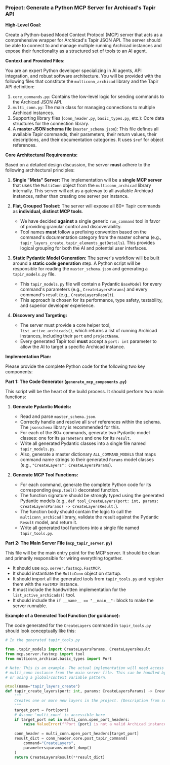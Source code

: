 ### **Project: Generate a Python MCP Server for Archicad's Tapir API**

**High-Level Goal:**

Create a Python-based Model Context Protocol (MCP) server that acts as a comprehensive wrapper for Archicad's Tapir JSON API. The server should be able to connect to and manage multiple running Archicad instances and expose their functionality as a structured set of tools to an AI agent.

**Context and Provided Files:**

You are an expert Python developer specializing in AI agents, API integration, and robust software architecture. You will be provided with the following files that constitute the `multiconn_archicad` library and the Tapir API definition:

1.  `core_commands.py`: Contains the low-level logic for sending commands to the Archicad JSON API.
2.  `multi_conn.py`: The main class for managing connections to multiple Archicad instances.
3.  Supporting library files (`conn_header.py`, `basic_types.py`, etc.): Core data structures for the connection library.
4.  A **master JSON schema file** (`master_schema.json`): This file defines all available Tapir commands, their parameters, their return values, their descriptions, and their documentation categories. It uses `$ref` for object references.

**Core Architectural Requirements:**

Based on a detailed design discussion, the server **must** adhere to the following architectural principles:

1.  **Single "Meta" Server:** The implementation will be a **single MCP server** that uses the `MultiConn` object from the `multiconn_archicad` library internally. This server will act as a gateway to all available Archicad instances, rather than creating one server per instance.

2.  **Flat, Grouped Toolset:** The server will expose all 80+ Tapir commands as **individual, distinct MCP tools**.
    *   We have decided **against** a single generic `run_command` tool in favor of providing granular control and discoverability.
    *   Tool names **must** follow a prefixing convention based on the command's documentation category from the master schema (e.g., `tapir_layers_create`, `tapir_elements_getDetails`). This provides logical grouping for both the AI and potential user interfaces.

3.  **Static Pydantic Model Generation:** The server's workflow will be built around a **static code generation** step. A Python script will be responsible for reading the `master_schema.json` and generating a `tapir_models.py` file.
    *   This `tapir_models.py` file will contain a Pydantic `BaseModel` for every command's parameters (e.g., `CreateLayersParams`) and every command's result (e.g., `CreateLayersResult`).
    *   This approach is chosen for its performance, type safety, testability, and superior developer experience.

4.  **Discovery and Targeting:**
    *   The server must provide a core helper tool, `list_active_archicads()`, which returns a list of running Archicad instances, including their `port` and `projectName`.
    *   Every generated Tapir tool **must** accept a `port: int` parameter to allow the AI to target a specific Archicad instance.

**Implementation Plan:**

Please provide the complete Python code for the following two key components:

**Part 1: The Code Generator (`generate_mcp_components.py`)**

This script will be the heart of the build process. It should perform two main functions:

1.  **Generate Pydantic Models:**
    *   Read and parse `master_schema.json`.
    *   Correctly handle and resolve all `$ref` references within the schema. The `jsonschema` library is recommended for this.
    *   For each of the 80+ commands, generate two Pydantic model classes: one for its `parameters` and one for its `result`.
    *   Write all generated Pydantic classes into a single file named `tapir_models.py`.
    *   Also, generate a master dictionary `ALL_COMMAND_MODELS` that maps command name strings to their generated `Params` model classes (e.g., `"CreateLayers": CreateLayersParams`).

2.  **Generate MCP Tool Functions:**
    *   For each command, generate the complete Python code for its corresponding `@mcp.tool()` decorated function.
    *   The function signature should be strongly typed using the generated Pydantic models (e.g., `def tool_CreateLayers(port: int, params: CreateLayersParams) -> CreateLayersResult:`).
    *   The function body should contain the logic to call the `multiconn_archicad` library, validate the result against the Pydantic `Result` model, and return it.
    *   Write all generated tool functions into a single file named `tapir_tools.py`.

**Part 2: The Main Server File (`mcp_tapir_server.py`)**

This file will be the main entry point for the MCP server. It should be clean and primarily responsible for wiring everything together.

*   It should use `mcp.server.fastmcp.FastMCP`.
*   It should instantiate the `MultiConn` object on startup.
*   It should import all the generated tools from `tapir_tools.py` and register them with the `FastMCP` instance.
*   It must include the handwritten implementation for the `list_active_archicads()` tool.
*   It should include the `if __name__ == "__main__":` block to make the server runnable.

**Example of a Generated Tool Function (for guidance):**

The code generated for the `CreateLayers` command in `tapir_tools.py` should look conceptually like this:

```python
# In the generated tapir_tools.py

from .tapir_models import CreateLayersParams, CreateLayersResult
from mcp.server.fastmcp import tool
from multiconn_archicad.basic_types import Port

# Note: This is an example. The actual implementation will need access to the 
# multi_conn instance from the main server file. This can be handled by passing it
# or using a global/context variable pattern.

@tool(name="tapir_layers_create")
def tapir_create_layers(port: int, params: CreateLayersParams) -> CreateLayersResult:
    """
    Creates one or more new layers in the project. (Description from schema)
    """
    target_port = Port(port)
    # Assume 'multi_conn' is accessible here
    if target_port not in multi_conn.open_port_headers:
        raise ValueError(f"Port {port} is not a valid Archicad instance.")
    
    conn_header = multi_conn.open_port_headers[target_port]
    result_dict = conn_header.core.post_tapir_command(
        command="CreateLayers",
        parameters=params.model_dump()
    )
    return CreateLayersResult(**result_dict)
```